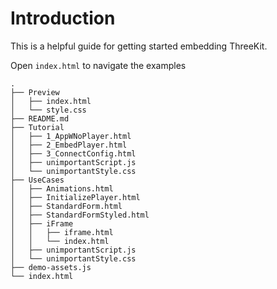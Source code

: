 # Introduction

This is a helpful guide for getting started embedding ThreeKit.

Open `index.html` to navigate the examples
```
.
├── Preview
│   ├── index.html
│   └── style.css
├── README.md
├── Tutorial
│   ├── 1_AppWNoPlayer.html
│   ├── 2_EmbedPlayer.html
│   ├── 3_ConnectConfig.html
│   ├── unimportantScript.js
│   └── unimportantStyle.css
├── UseCases
│   ├── Animations.html
│   ├── InitializePlayer.html
│   ├── StandardForm.html
│   ├── StandardFormStyled.html
│   ├── iFrame
│   │   ├── iframe.html
│   │   └── index.html
│   ├── unimportantScript.js
│   └── unimportantStyle.css
├── demo-assets.js
└── index.html
```